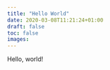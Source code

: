 ```yaml
---
title: "Hello World"
date: 2020-03-08T11:21:24+01:00
draft: false
toc: false
images:
---
```


Hello, world!